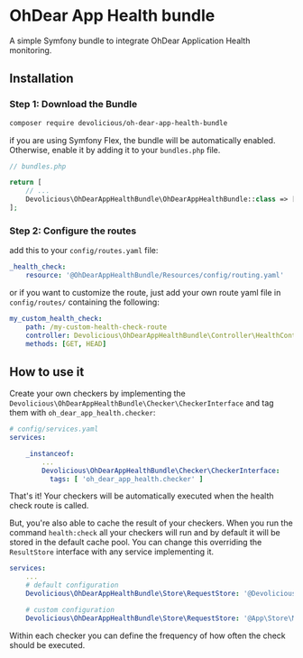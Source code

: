 # OhDear App Health bundle
A simple Symfony bundle to integrate OhDear Application Health monitoring.

## Installation
### Step 1: Download the Bundle
```bash
composer require devolicious/oh-dear-app-health-bundle
```

if you are using Symfony Flex, the bundle will be automatically enabled. Otherwise, enable it by adding it to your `bundles.php` file.

```php
// bundles.php

return [
    // ...
    Devolicious\OhDearAppHealthBundle\OhDearAppHealthBundle::class => ['all' => true],
];
```

### Step 2: Configure the routes

add this to your `config/routes.yaml` file:

```yaml
_health_check:
    resource: '@OhDearAppHealthBundle/Resources/config/routing.yaml'
```

or if you want to customize the route, just add your own route yaml file in `config/routes/` containing the following:

```yaml
my_custom_health_check:
    path: /my-custom-health-check-route
    controller: Devolicious\OhDearAppHealthBundle\Controller\HealthController
    methods: [GET, HEAD]
```

## How to use it

Create your own checkers by implementing the `Devolicious\OhDearAppHealthBundle\Checker\CheckerInterface` and tag them with `oh_dear_app_health.checker`:

```yaml
# config/services.yaml
services:

    _instanceof:
        ...
        Devolicious\OhDearAppHealthBundle\Checker\CheckerInterface:
          tags: [ 'oh_dear_app_health.checker' ]
```

That's it! Your checkers will be automatically executed when the health check route is called.

But, you're also able to cache the result of your checkers. When you run the command `health:check` all your checkers 
will run and by default it will be stored in the default cache pool. You can change this overriding the `ResultStore` interface with any service implementing it.

```yaml
services:
    ...
    # default configuration
    Devolicious\OhDearAppHealthBundle\Store\RequestStore: '@Devolicious\OhDearAppHealthBundle\Store\CachePoolStore'

    # custom configuration
    Devolicious\OhDearAppHealthBundle\Store\RequestStore: '@App\Store\MyCustomStore'
```

Within each checker you can define the frequency of how often the check should be executed.
